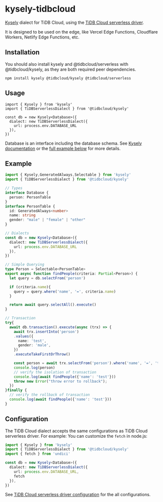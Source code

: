 # kysely-tidbcloud

[Kysely](https://github.com/koskimas/kysely) dialect for TiDB Cloud, using the [TiDB Cloud serverless driver](https://github.com/tidbcloud/serverless-js).

It is designed to be used on the edge, like Vercel Edge Functions, Cloudflare Workers, Netlify Edge Functions, etc.

## Installation

You should also install kysely and @tidbcloud/serverless with @tidbcloud/kysely, as they are both required peer dependencies.

```
npm install kysely @tidbcloud/kysely @tidbcloud/serverless
```

## Usage

```
import { Kysely } from 'kysely'
import { TiDBServerlessDialect } from '@tidbcloud/kysely'

const db = new Kysely<Database>({
  dialect: new TiDBServerlessDialect({
    url: process.env.DATABASE_URL
  }),
})
```

Database is an interface including the database schema. See [Kysely documentation](https://kysely.dev/docs/getting-started#types) or the [full example below](#Example) for more details.

## Example

```ts
import { Kysely,GeneratedAlways,Selectable } from 'kysely'
import { TiDBServerlessDialect } from '@tidbcloud/kysely'

// Types
interface Database {
  person: PersonTable
}
interface PersonTable {
  id: GeneratedAlways<number>
  name: string
  gender: "male" | "female" | "other"
}

// Dialects
const db = new Kysely<Database>({
  dialect: new TiDBServerlessDialect({
    url: process.env.DATABASE_URL
  }),
})

// Simple Querying
type Person = Selectable<PersonTable>
export async function findPeople(criteria: Partial<Person>) {
  let query = db.selectFrom('person')

  if (criteria.name){
    query = query.where('name', '=', criteria.name)
  }

  return await query.selectAll().execute()
}

// Transaction
try{
  await db.transaction().execute(async (trx) => {
    await trx.insertInto('person')
    .values({
      name: 'test',
      gender: 'male',
    })
    .executeTakeFirstOrThrow()

    const person = await trx.selectFrom('person').where('name', '=', 'test').selectAll().execute()
    console.log(person)
    // verify the isolation of transaction
    console.log(await findPeople({'name': 'test'}))
    throw new Error("throw error to rollback");
  })
}finally {
  // verify the rollback of transaction
  console.log(await findPeople({'name': 'test'}))
}
```

## Configuration

The TiDB Cloud dialect accepts the same configurations as TiDB Cloud serverless driver. For example: You can customize the `fetch` in node.js:

```ts
import { Kysely } from 'kysely'
import { TiDBServerlessDialect } from '@tidbcloud/kysely'
import { fetch } from 'undici'

const db = new Kysely<Database>({
  dialect: new TiDBServerlessDialect({
    url: process.env.DATABASE_URL,
    fetch
  }),
})

```



See [TiDB Cloud serverless driver configuration](https://github.com/tidbcloud/serverless-js#configuration) for the all configurations.
